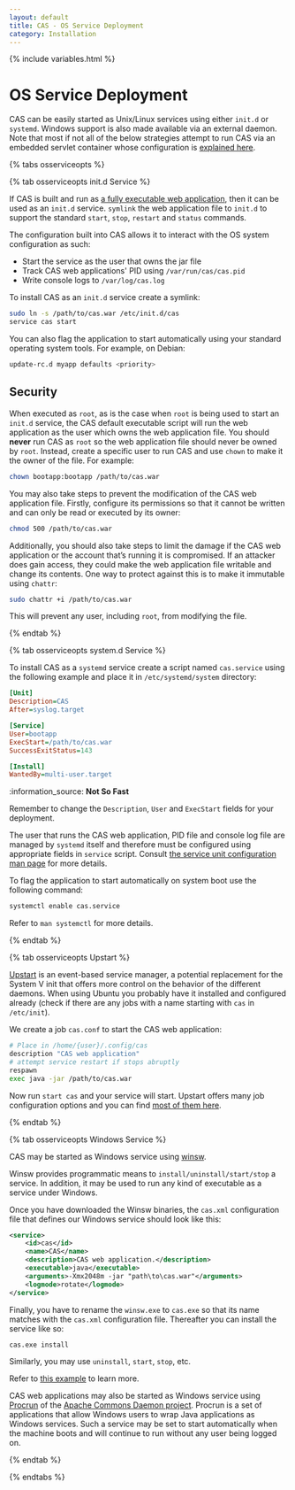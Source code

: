```yaml
---
layout: default
title: CAS - OS Service Deployment
category: Installation
---
```

{% include variables.html %}

# OS Service Deployment

CAS can be easily started as Unix/Linux services using either `init.d` or `systemd`. Windows support is also made available 
via an external daemon. Note that most if not all of the below strategies attempt to run CAS via an embedded
servlet container whose configuration is [explained here](Configuring-Servlet-Container.html#embedded).
    
{% tabs osserviceopts %}
      
{% tab osserviceopts init.d Service %}

If CAS is built and run as [a fully executable web application](Configuring-Servlet-Container.html),
then it can be used as an `init.d` service. `symlink` the web application file to `init.d`
to support the standard `start`, `stop`, `restart` and `status` commands.

The configuration built into CAS allows it to interact with the OS system configuration as such:

- Start the service as the user that owns the jar file
- Track CAS web applications' PID using `/var/run/cas/cas.pid`
- Write console logs to `/var/log/cas.log`

To install CAS as an `init.d` service create a symlink:

```bash
sudo ln -s /path/to/cas.war /etc/init.d/cas
service cas start
```

You can also flag the application to start automatically using your standard operating system tools. For example, on Debian:

```bash
update-rc.d myapp defaults <priority>
```

## Security

When executed as `root`, as is the case when `root` is being used to start an `init.d` service, the CAS default
executable script will run the web application as the user which owns the web application file. You should **never**
run CAS as `root` so the web application file should never be owned by `root`. Instead, create a specific user to run
CAS and use `chown` to make it the owner of the file. For example:

```bash
chown bootapp:bootapp /path/to/cas.war
```

You may also take steps to prevent the modification of the CAS web application file. Firstly, configure
its permissions so that it cannot be written and can only be read or executed by its owner:

```bash
chmod 500 /path/to/cas.war
```

Additionally, you should also take steps to limit the damage if the CAS web application or
the account that’s running it is compromised. If an attacker does gain access, they could make the web application
file writable and change its contents. One way to protect against this is to make it immutable using `chattr`:

```bash
sudo chattr +i /path/to/cas.war
```

This will prevent any user, including `root`, from modifying the file.

{% endtab %}

{% tab osserviceopts system.d Service %}

To install CAS as a `systemd` service create a script named `cas.service` using the following example and place it in `/etc/systemd/system` directory:

```ini
[Unit]
Description=CAS
After=syslog.target

[Service]
User=bootapp
ExecStart=/path/to/cas.war
SuccessExitStatus=143

[Install]
WantedBy=multi-user.target
```

<div class="alert alert-info">:information_source: <strong>Not So Fast</strong><p>Remember to change the <code>Description</code>, 
<code>User</code> and <code>ExecStart</code> fields for your deployment.</p></div>

The user that runs the CAS web application, PID file and console log file are managed by `systemd` itself and therefore must be
configured using appropriate fields in `service` script. Consult [the service unit configuration man page](https://www.freedesktop.org/software/systemd/man/systemd.service.html) for more details.

To flag the application to start automatically on system boot use the following command:

```bash
systemctl enable cas.service
```

Refer to `man systemctl` for more details.

{% endtab %}

{% tab osserviceopts Upstart %}

[Upstart](https://upstart.ubuntu.com/) is an event-based service manager, a potential replacement for the System V init that offers more control on the behavior of the
different daemons. When using Ubuntu you probably have it installed and configured already (check if there are any jobs with a name starting with `cas` in `/etc/init`).

We create a job `cas.conf` to start the CAS web application:

```bash
# Place in /home/{user}/.config/cas
description "CAS web application"
# attempt service restart if stops abruptly
respawn
exec java -jar /path/to/cas.war
```

Now run `start cas` and your service will start. Upstart offers many job configuration options
and you can find [most of them here](https://upstart.ubuntu.com/cookbook/).


{% endtab %}

{% tab osserviceopts Windows Service %}

CAS may be started as Windows service using [winsw](https://github.com/kohsuke/winsw).

Winsw provides programmatic means to `install/uninstall/start/stop` a service. In addition, it may 
be used to run any kind of executable as a service under Windows.

Once you have downloaded the Winsw binaries, the `cas.xml` configuration file that 
defines our Windows service should look like this:

```xml
<service>
    <id>cas</id>
    <name>CAS</name>
    <description>CAS web application.</description>
    <executable>java</executable>
    <arguments>-Xmx2048m -jar "path\to\cas.war"</arguments>
    <logmode>rotate</logmode>
</service>
```

Finally, you have to rename the `winsw.exe` to `cas.exe` so that its name matches with 
the `cas.xml` configuration file. Thereafter you can install the service like so:

```bash
cas.exe install
```

Similarly, you may use `uninstall`, `start`, `stop`, etc.

Refer to [this example](https://github.com/snicoll-scratches/spring-boot-daemon) to learn more.


CAS web applications may also be started as Windows service using [Procrun](http://commons.apache.org/proper/commons-daemon/procrun.html)
of the [Apache Commons Daemon project](http://commons.apache.org/daemon/index.html). Procrun is a set of
applications that allow Windows users to wrap Java applications as Windows services. Such a service may be set
to start automatically when the machine boots and will continue to run without any user being logged on.

{% endtab %}

{% endtabs %}

